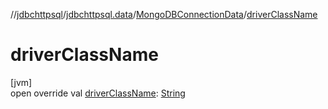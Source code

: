 //[jdbchttpsql](../../../index.md)/[jdbchttpsql.data](../index.md)/[MongoDBConnectionData](index.md)/[driverClassName](driver-class-name.md)

# driverClassName

[jvm]\
open override val [driverClassName](driver-class-name.md): [String](https://kotlinlang.org/api/latest/jvm/stdlib/kotlin/-string/index.html)
